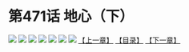# 第471话 地心（下）
![](https://mhpic.xiaomingtaiji.net/comic/D/斗破苍穹拆分版/471话/1.jpg-zymk.middle.webp)
![](https://mhpic.xiaomingtaiji.net/comic/D/斗破苍穹拆分版/471话/2.jpg-zymk.middle.webp)
![](https://mhpic.xiaomingtaiji.net/comic/D/斗破苍穹拆分版/471话/3.jpg-zymk.middle.webp)
![](https://mhpic.xiaomingtaiji.net/comic/D/斗破苍穹拆分版/471话/4.jpg-zymk.middle.webp)
![](https://mhpic.xiaomingtaiji.net/comic/D/斗破苍穹拆分版/471话/5.jpg-zymk.middle.webp)
![](https://mhpic.xiaomingtaiji.net/comic/D/斗破苍穹拆分版/471话/6.jpg-zymk.middle.webp)
![](https://mhpic.xiaomingtaiji.net/comic/D/斗破苍穹拆分版/471话/7.jpg-zymk.middle.webp)
[【上一章】](./470.md)
[【目录】](./READMD.md)
[【下一章】](./472.md)
